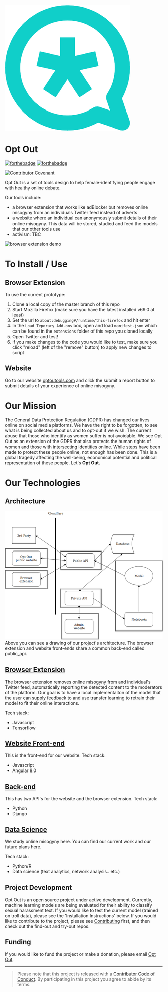 ![logo](opt_out_logo.png)

# Opt Out 


[![forthebadge](https://forthebadge.com/images/badges/made-with-python.svg)](https://forthebadge.com) [![forthebadge](https://forthebadge.com/images/badges/made-with-javascript.svg)](https://forthebadge.com)  

[![Contributor Covenant](https://img.shields.io/badge/Contributor%20Covenant-v1.4%20adopted-ff69b4.svg)](CODE_OF_CONDUCT.md)

Opt Out is a set of tools design to help female-identifying people engage with healthy online debate. 

Our tools include:

- a browser extension that works like adBlocker but removes online misogyny from an individuals Twitter feed instead of adverts
- a website where an individual can anonymously submit details of their online misogyny. This data will be stored, studied and feed the models that our other tools use
- activism: TBC

![browser extension demo](opt-out-demo.gif)

# To Install / Use
## Browser Extension

To use the current prototype:
1. Clone a local copy of the master branch of this repo
2. Start Mozilla Firefox (make sure you have the latest installed v69.0 at least)
3. Set the url to `about:debugging#/runtime/this-firefox` and hit enter
4. In the `Load Teporary Add-ons` box, open and load `manifest.json` which can be found in the `extensions` folder of this repo you cloned locally
5. Open Twitter and test!
6. If you make changes to the code you would like to test, make sure you click "reload" (left of the "remove" button) to apply new changes to script 

## Website
Go to our website [optoutools.com](www.optoutools.com) and click the submit a report button to submit details of your experience of online misogyny.


# Our Mission
The General Data Protection Regulation (GDPR) has changed our lives online on social media platforms. We have the right to be forgotten, to see what is being collected about us and to opt-out if we wish. The current abuse that those who identify as women suffer is not avoidable. We see Opt Out as an extension of the GDPR that also protects the human rights of women and those with intersecting identities online. While steps have been made to protect these people online, not enough has been done. This is a global tragedy affecting the well-being, economical potential and political representation of these people. Let's __Opt Out.__

# Our Technologies


## Architecture
![architecture](opt_out_arch.png)
Above you can see a drawing of our project's architecture. The browser extension and website front-ends share a common back-end called public_api.

## [Browser Extension](https://github.com/opt-out-tools/opt-out) 
The browser extension removes online misogyny from and individual's Twitter feed, automatically reporting the detected content to the moderators of the platform. Our goal is to have a local implementaiton of the model that the user can supply feedback to and use transfer learning to retrain their model to fit their online interactions.

Tech stack:
- Javascript
- Tensorflow


## [Website Front-end](https://github.com/opt-out-tools/website)
This is the front-end for our website.
Tech stack:
- Javascript
- Angular 8.0


## [Back-end](https://github.com/opt-out-tools/public_api)
This has two API's for the website and the browser extension.
Tech stack:
- Python
- Django

## [Data Science](https://github.com/opt-out-tools/study-online-misogyny)
We study online misogyny here. You can find our current work and our future plans here.

Tech stack:
- Python/R
- Data science (text analytics, network analysis.. etc.)


## Project Development

Opt Out is an open source project under active development. Currently, machine learning models are being evaluated for their ability to classify sexual harassment text. If you would like to test the current model (trained on troll data), please see the 'Installation Instructions' below. If you would like to contribute to the project, please see [Contributing](https://github.com/malteserteresa/opt-out/blob/master/contributing.md) first, and then check out the find-out and try-out repos.

## Funding
If you would like to fund the project or make a donation, please email [Opt Out](mailto:opt-out-tool@gmail.com).

***

> Please note that this project is released with a [Contributor Code of Conduct](https://github.com/malteserteresa/opt-out/blob/master/CODE_OF_CONDUCT.md). By participating in this project you agree to abide by its terms.


